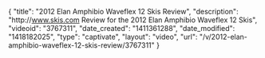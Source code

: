 {
    "title": "2012 Elan Amphibio Waveflex 12 Skis Review",
    "description": "http:\/\/www.skis.com Review for the 2012 Elan Amphibio Waveflex 12 Skis",
    "videoid": "3767311",
    "date_created": "1411361288",
    "date_modified": "1418182025",
    "type": "captivate",
    "layout": "video",
    "url": "\/v\/2012-elan-amphibio-waveflex-12-skis-review\/3767311"
}